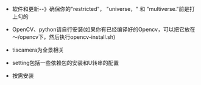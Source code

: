 - 软件和更新--》确保你的"restricted"， "universe，" 和 "multiverse."前是打上勾的
- OpenCV、python请自行安装(如果你有已经编译好的Opencv，可以把它放在～/opencv下，然后执行opencv-install.sh)
- tiscamera为全景相关
- setting包括一些依赖包的安装和U转串的配置



- 按需安装
